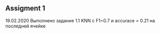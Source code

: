 ## Assigment 1

19.02.2020 Выполнено задание 1.1 KNN с F1~0.7 и accurace = 0.21 на последней ячейке


